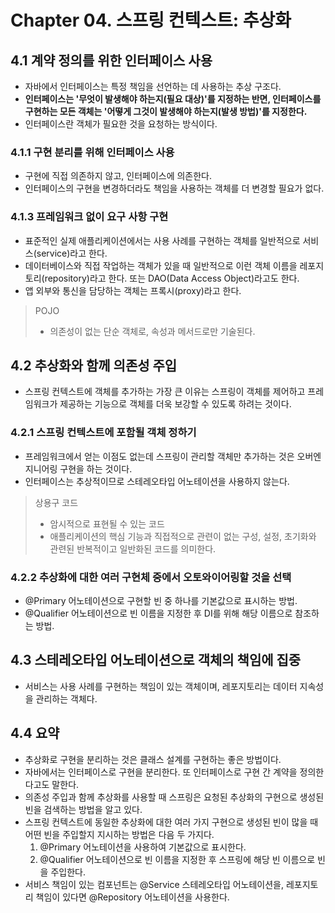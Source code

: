 # Chapter 04. 스프링 컨텍스트: 추상화

## 4.1 계약 정의를 위한 인터페이스 사용

- 자바에서 인터페이스는 특정 책임을 선언하는 데 사용하는 추상 구조다.
- **인터페이스는 '무엇이 발생해야 하는지(필요 대상)'를 지정하는 반면, 인터페이스를 구현하는 모든 객체는 '어떻게 그것이 발생해야 하는지(발생 방법)'를 지정한다.**
- 인터페이스란 객체가 필요한 것을 요청하는 방식이다.

### 4.1.1 구현 분리를 위해 인터페이스 사용

- 구현에 직접 의존하지 않고, 인터페이스에 의존한다.
- 인터페이스의 구현을 변경하더라도 책임을 사용하는 객체를 더 변경할 필요가 없다.

### 4.1.3 프레임워크 없이 요구 사항 구현

- 표준적인 실제 애플리케이션에서는 사용 사례를 구현하는 객체를 일반적으로 서비스(service)라고 한다.
- 데이터베이스와 직접 작업하는 객체가 있을 때 일반적으로 이런 객체 이름을 레포지토리(repository)라고 한다. 또는 DAO(Data Access Object)라고도 한다.
- 앱 외부와 통신을 담당하는 객체는 프록시(proxy)라고 한다.

> POJO
> - 의존성이 없는 단순 객체로, 속성과 메서드로만 기술된다.

## 4.2 추상화와 함께 의존성 주입

- 스프링 컨텍스트에 객체를 추가하는 가장 큰 이유는 스프링이 객체를 제어하고 프레임워크가 제공하는 기능으로 객체를 더욱 보강할 수 있도록 하려는 것이다.

### 4.2.1 스프링 컨텍스트에 포함될 객체 정하기

- 프레임워크에서 얻는 이점도 없는데 스프링이 관리할 객체만 추가하는 것은 오버엔지니어링 구현을 하는 것이다.
- 인터페이스는 추상적이므로 스테레오타입 어노테이션을 사용하지 않는다.

> 상용구 코드
> - 암시적으로 표현될 수 있는 코드
> - 애플리케이션의 핵심 기능과 직접적으로 관련이 없는 구성, 설정, 초기화와 관련된 반복적이고 일반화된 코드를 의미한다.

### 4.2.2 추상화에 대한 여러 구현체 중에서 오토와이어링할 것을 선택

- @Primary 어노테이션으로 구현할 빈 중 하나를 기본값으로 표시하는 방법.
- @Qualifier 어노테이션으로 빈 이름을 지정한 후 DI를 위해 해당 이름으로 참조하는 방법.

## 4.3 스테레오타입 어노테이션으로 객체의 책임에 집중

- 서비스는 사용 사례를 구현하는 책임이 있는 객체이며, 레포지토리는 데이터 지속성을 관리하는 객체다.

## 4.4 요약

- 추상화로 구현을 분리하는 것은 클래스 설계를 구현하는 좋은 방법이다.
- 자바에서는 인터페이스로 구현을 분리한다. 또 인터페이스로 구현 간 계약을 정의한다고도 말한다.
- 의존성 주입과 함께 추상화를 사용할 때 스프링은 요청된 추상화의 구현으로 생성된 빈을 검색하는 방법을 알고 있다.
- 스프링 컨텍스트에 동일한 추상화에 대한 여러 가지 구현으로 생성된 빈이 많을 때 어떤 빈을 주입할지 지시하는 방법은 다음 두 가지다.
  1. @Primary 어노테이션을 사용하여 기본값으로 표시한다.
  2. @Qualifier 어노테이션으로 빈 이름을 지정한 후 스프링에 해당 빈 이름으로 빈을 주입한다.
- 서비스 책임이 있는 컴포넌트는 @Service 스테레오타입 어노테이션을, 레포지토리 책임이 있다면 @Repository 어노테이션을 사용한다.